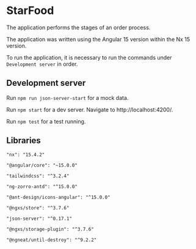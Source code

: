 # StarFood
The application performs the stages of an order process.

The application was written using the Angular 15 version within the Nx 15 version.

To run the application, it is necessary to run the commands under `Development server` in order.
## Development server

Run `npm run json-server-start` for a mock data.

Run `npm start` for a dev server. Navigate to http://localhost:4200/.

Run `npm test` for a test running.

## Libraries
`"nx": "15.4.2"`

`"@angular/core": "~15.0.0"`

`"tailwindcss": "^3.2.4"`

`"ng-zorro-antd": "^15.0.0"`

`"@ant-design/icons-angular": "^15.0.0"`

`"@ngxs/store": "^3.7.6"`

`"json-server": "^0.17.1"`

`"@ngxs/storage-plugin": "^3.7.6"`

`"@ngneat/until-destroy": "^9.2.2"`


